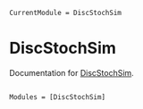 ```@meta
CurrentModule = DiscStochSim
```

# DiscStochSim

Documentation for [DiscStochSim](https://github.com/AdityaDendukuri/DiscStochSim.jl).

```@index
```

```@autodocs
Modules = [DiscStochSim]
```
